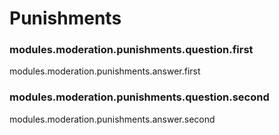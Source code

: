 # Punishments

### modules.moderation.punishments.question.first

modules.moderation.punishments.answer.first

### modules.moderation.punishments.question.second

modules.moderation.punishments.answer.second
